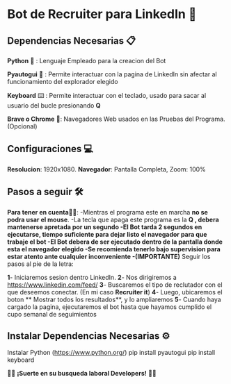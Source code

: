 # Bot de Recruiter para LinkedIn 🤖 

## Dependencias Necesarias 📋

**Python** 🐍 : Lenguaje Empleado para la creacion del Bot

**Pyautogui** 🤖 : Permite interactuar con la pagina de LinkedIn sin afectar al funcionamiento del explorador elegido

**Keyboard** ⌨️ : Permite interactuar con el teclado, usado para sacar al usuario del bucle presionando **Q**

**Brave o Chrome** 🌌: Navegadores Web usados en las Pruebas del Programa. (Opcional)

## Configuraciones 💻

**Resolucion**: 1920x1080.
**Navegador**: Pantalla Completa, Zoom: 100%
            

## Pasos a seguir 🛠 

**Para tener en cuenta**✍🏼: 
-Mientras el programa este en marcha **no se podra usar el mouse**. 
-La tecla que apaga este programa es la **Q **, debera mantenerse apretada por un segundo
-**El Bot tarda 2 segundos en ejecutarse**, tiempo suficiente para dejar listo el navegador para que trabaje el bot
-El Bot debera de ser ejecutado **dentro de la pantalla donde esta el navegador elegido**
-Se recomienda tenerlo bajo supervision para estar atento ante cualquier inconveniente
-**(IMPORTANTE)** Seguir los pasos al pie de la letra:

**1**- Iniciaremos sesion dentro LinkedIn.
**2**- Nos dirigiremos a https://www.linkedin.com/feed/
**3**- Buscaremos el tipo de reclutador con el que deseemos conectar. (En mi caso **Recruiter it**)
**4**- Luego, ubicaremos el boton ** Mostrar todos los resultados**, y lo ampliaremos
**5**- Cuando haya cargado la pagina, ejecutaremos el bot hasta que hayamos cumplido el cupo semanal de seguimientos

## Instalar Dependencias Necesarias ⚙️

Instalar Python (https://www.python.org/)
pip install pyautogui
pip install keyboard

🙌🏽  **¡Suerte en su busqueda laboral Developers!** 🙌🏽
